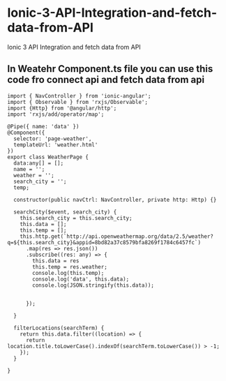 # Ionic-3-API-Integration-and-fetch-data-from-API
Ionic 3 API Integration and fetch data from API

## In Weatehr Component.ts file you can use this code fro connect api and fetch data from api
```import { Component, Pipe } from '@angular/core';
import { NavController } from 'ionic-angular';
import { Observable } from 'rxjs/Observable';
import {Http} from '@angular/http';
import 'rxjs/add/operator/map';

@Pipe({ name: 'data' })
@Component({
  selector: 'page-weather',
  templateUrl: 'weather.html'
})
export class WeatherPage {
  data:any[] = [];
  name = '';
  weather = '';
  search_city = '';
  temp;
  
  constructor(public navCtrl: NavController, private http: Http) {}
  
  searchCity($event, search_city) {
    this.search_city = this.search_city;
    this.data = [];
    this.temp = [];
    this.http.get(`http://api.openweathermap.org/data/2.5/weather?q=${this.search_city}&appid=8bd82a37c8579bfa8269f1784c6457fc`)
      .map(res => res.json())
      .subscribe((res: any) => {
        this.data = res
        this.temp = res.weather;
        console.log(this.temp);
        console.log('data', this.data);
        console.log(JSON.stringify(this.data));
        
        
      });
    
  }

  filterLocations(searchTerm) {
    return this.data.filter((location) => {
      return location.title.toLowerCase().indexOf(searchTerm.toLowerCase()) > -1;
    });
  }

}
```
